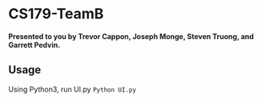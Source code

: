 # CS179-TeamB
#### Presented to you by Trevor Cappon, Joseph Monge, Steven Truong, and Garrett Pedvin.

## Usage
Using Python3, run UI.py
`Python UI.py`
